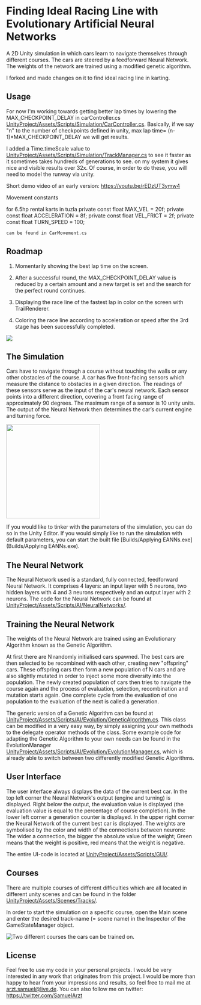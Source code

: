 # Finding Ideal Racing Line with Evolutionary Artificial Neural Networks

A 2D Unity simulation in which cars learn to navigate themselves through different courses. The cars are steered by a feedforward Neural Network. The weights of the network are trained using a modified genetic algorithm.

I forked and made changes on it to find ideal racing line in karting.

## Usage

For now I'm working towards getting better lap times by lowering the MAX_CHECKPOINT_DELAY in carController.cs [UnityProject/Assets/Scripts/Simulation/CarController.cs](UnityProject/Assets/Scripts/Simulation/CarController.cs). Basically, if we say "n" to the number of checkpoints defined in unity,
max lap time= (n-1)\*MAX_CHECKPOINT_DELAY
we will get results.

I added a Time.timeScale value to [UnityProject/Assets/Scripts/Simulation/TrackManager.cs](UnityProject/Assets/Scripts/Simulation/TrackManager.cs) to see it faster as it sometimes takes hundreds of generations to see. on my system it gives nice and visible results over 32x.
Of course, in order to do these, you will need to model the runway via unity.

Short demo video of an early version: https://youtu.be/rEDzUT3ymw4

Movement constants

for 6.5hp rental karts in tuzla
private const float MAX_VEL = 20f;
private const float ACCELERATION = 8f;
private const float VEL_FRICT = 2f;
private const float TURN_SPEED = 100;

    can be found in CarMovement.cs

## Roadmap

1. Momentarily showing the best lap time on the screen.

2. After a successful round, the MAX_CHECKPOINT_DELAY value is reduced by a certain amount and a new target is set and the search for the perfect round continues.

3. Displaying the race line of the fastest lap in color on the screen with TrailRenderer.

4. Coloring the race line according to acceleration or speed after the 3rd stage has been successfully completed.

![](Images/Demo.gif)

## The Simulation

Cars have to navigate through a course without touching the walls or any other obstacles of the course. A car has five front-facing sensors which measure the distance to obstacles in a given direction. The readings of these sensors serve as the input of the car's neural network. Each sensor points into a different direction, covering a front facing range of approximately 90 degrees. The maximum range of a sensor is 10 unity units. The output of the Neural Network then determines the car’s current engine and turning force.

<img src="Images/Car.png" width="250">

If you would like to tinker with the parameters of the simulation, you can do so in the Unity Editor. If you would simply like to run the simulation with default parameters, you can start the built file [Builds/Applying EANNs.exe](Builds/Applying EANNs.exe).

## The Neural Network

The Neural Network used is a standard, fully connected, feedforward Neural Network. It comprises 4 layers: an input layer with 5 neurons, two hidden layers with 4 and 3 neurons respectively and an output layer with 2 neurons.
The code for the Neural Network can be found at [UnityProject/Assets/Scripts/AI/NeuralNetworks/](UnityProject/Assets/Scripts/AI/NeuralNetworks/).

## Training the Neural Network

The weights of the Neural Network are trained using an Evolutionary Algorithm known as the Genetic Algorithm.

At first there are N randomly initialised cars spawned. The best cars are then selected to be recombined with each other, creating new "offspring" cars. These offspring cars then form a new population of N cars and are
also slightly mutated in order to inject some more diversity into the population. The newly created population of cars then tries to navigate the course again and the process of evaluation, selection, recombination and mutation starts again. One complete cycle from the evaluation of one population to the evaluation of the next is called a generation.

The generic version of a Genetic Algorithm can be found at [UnityProject/Assets/Scripts/AI/Evolution/GeneticAlgorithm.cs](UnityProject/Assets/Scripts/AI/Evolution/GeneticAlgorithm.cs). This class can be modified in a very easy way, by simply assigning your own methods to the delegate operator methods of the class. Some example code for adapting the Genetic Algorithm to your own needs can be found in the EvolutionManager [UnityProject/Assets/Scripts/AI/Evolution/EvolutionManager.cs](UnityProject/Assets/Scripts/AI/Evolution/EvolutionManager.cs), which is already able to switch between two differently modified Genetic Algorithms.

## User Interface

The user interface always displays the data of the current best car. In the top left corner the Neural Network's output (engine and turning) is displayed. Right below the output, the evaluation value is displayed (the evaluation value is equal to the percentage of course completion). In the lower left corner a generation counter is displayed. In the upper right corner the Neural Network of the current best car is displayed. The weights are symbolised by the color and width of the connections between neurons: The wider a connection, the bigger the absolute value of the weight; Green means that the weight is positive, red means that the weight is negative.

The entire UI-code is located at [UnityProject/Assets/Scripts/GUI/](UnityProject/Assets/Scripts/GUI/).

## Courses

There are multiple courses of different difficulties which are all located in different unity scenes and can be found in the folder [UnityProject/Assets/Scenes/Tracks/](UnityProject/Assets/Scenes/Tracks/).

In order to start the simulation on a specific course, open the Main scene and enter the desired track-name (= scene name) in the Inspector of the GameStateManager object.

![Two different courses the cars can be trained on.](Images/Courses.png)

## License

Feel free to use my code in your personal projects. I would be very interested in any work that originates from this project. I would be more than happy to hear from your impressions and results, so feel free to mail me at arzt.samuel@live.de.
You can also follow me on twitter: https://twitter.com/SamuelArzt
